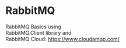 # RabbitMQ
RabbitMQ Basics using </br>
RabbitMQ.Client library and </br>
RabbitMQ Cloud: https://www.cloudamqp.com/
